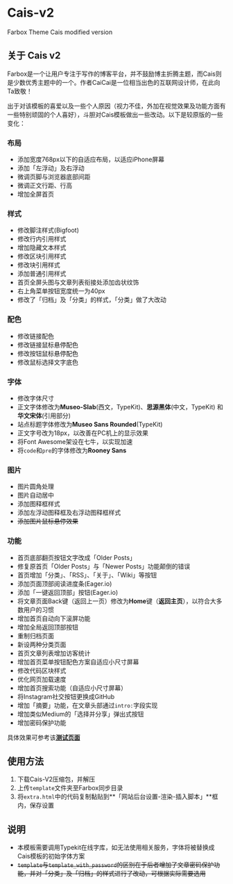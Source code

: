 # Cais-v2
Farbox Theme Cais modified version

## 关于 Cais v2      

Farbox是一个让用户专注于写作的博客平台，并不鼓励博主折腾主题，而Cais则是少数优秀主题中的一个。作者CaiCai是一位相当出色的互联网设计师，在此向Ta致敬！     

出于对该模板的喜爱以及一些个人原因（视力不佳，外加在视觉效果及功能方面有一些特别顽固的个人喜好），斗胆对Cais模板做出一些改动。以下是较原版的一些变化：    

### 布局  
- 添加宽度768px以下的自适应布局，以适应iPhone屏幕  
- 添加「左浮动」及右浮动 
- 微调页脚与浏览器底部间距  
- 微调正文行距、行高    
- 增加全屏首页      

### 样式  
- 修改脚注样式(Bigfoot)  
- 修改行内引用样式  
- 增加隐藏文本样式  
- 修改区块引用样式  
- 修改块引用样式  
- 添加普通引用样式    
- 首页全屏头图与文章列表衔接处添加齿状纹饰      
- 右上角菜单按钮宽度统一为40px      
- 修改了「归档」及「分类」的样式，「分类」做了大改动     

### 配色  
- 修改链接配色  
- 修改链接鼠标悬停配色  
- 修改按钮鼠标悬停配色  
- 修改鼠标选择文字底色  

### 字体  
- 修改字体尺寸  
- 正文字体修改为**Museo-Slab**(西文，TypeKit)、**思源黑体**(中文，TypeKit)  和**华文宋体**(引用部分)  
- 站点标题字体修改为**Museo Sans Rounded**(TypeKit)    
- 正文字号改为18px，以改善在PC机上的显示效果    
- 将Font Awesome架设在七牛，以实现加速      
- 将`code`和`pre`的字体修改为**Rooney Sans**      

### 图片  
- 图片圆角处理  
- 图片自动居中  
- 添加图释框样式  
- 添加左浮动图释框及右浮动图释框样式  
- <del>添加图片鼠标悬停效果</del>  
              
### 功能  
- 首页底部翻页按钮文字改成「Older Posts」  
- 修复原首页「Older Posts」与「Newer Posts」功能颠倒的错误  
- 首页增加「分类」、「RSS」、「关于」、「Wiki」等按钮  
- 添加页面顶部阅读进度条(Eager.io)  
- 添加「一键返回顶部」按钮(Eager.io)    
- 将文章页面Back键（返回上一页）修改为**Home**键（**返回主页**），以符合大多数用户的习惯                            
- 增加首页自动向下滚屏功能            
- 增加全局返回顶部按钮              
- 重制归档页面        
- 新设两种分类页面         
- 首页文章列表增加访客统计         
- 增加首页菜单按钮配色方案自适应小尺寸屏幕     
- 修改代码区块样式          
- 优化网页加载速度    
- 增加首页搜索功能（自适应小尺寸屏幕）               
- 将Instagram社交按钮更换成GitHub          
- 增加「摘要」功能，在文章头部通过`intro:`字段实现       
- 增加类似Medium的「选择并分享」弹出式按钮         
- 增加密码保护功能       

具体效果可参考该[**测试页面**][1]           

## 使用方法       

1. 下载Cais-V2压缩包，并解压      
2. 上传`template`文件夹至Farbox同步目录      
3. 将`extra.html`中的代码复制黏贴到**「网站后台设置-渲染-插入脚本」**框内，保存设置         

## 说明    

- 本模板需要调用Typekit在线字库，如无法使用相关服务，字体将被替换成Cais模板的初始字体方案          
- <del>`template`与`template_with_password`的区别在于后者增加了文章密码保护功能，并对「分类」及「归档」的样式进行了改动，可根据实际需要选用</del>    


[1]:	http://lanieldev.com/post/webkai-fa/lorem2
